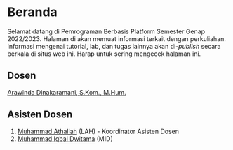 # Beranda

Selamat datang di Pemrograman Berbasis Platform Semester Genap 2022/2023. Halaman di akan memuat informasi terkait dengan perkuliahan. Informasi mengenai tutorial, lab, dan tugas lainnya akan di-*publish* secara berkala di situs web ini. Harap untuk sering mengecek halaman ini.

## Dosen

[Arawinda Dinakaramani, S.Kom., M.Hum.](mailto:arawinda@ui.ac.id)

## Asisten Dosen

1. [Muhammad Athallah](mailto:muhammad.athallah01@ui.ac.id) (LAH) - Koordinator Asisten Dosen
2. [Muhammad Iqbal Dwitama](mailto:muhammad.iqbal111@ui.ac.id) (MID)
